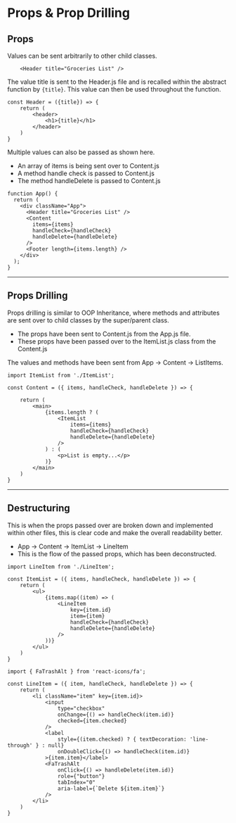 # Props & Prop Drilling

## Props
Values can be sent arbitrarily to other child classes.
```JSX
    <Header title="Groceries List" />
```
The value title is sent to the Header.js file and is recalled within the abstract function by <code>{title}</code>. This value can then be used throughout the function.
```JSX
const Header = ({title}) => {
    return (
        <header>
            <h1>{title}</h1>
        </header>
    )
}
```
Multiple values can also be passed as shown here.
- An array of items is being sent over to Content.js
- A method handle check is passed to Content.js
- The method handleDelete is passed to Content.js 
```JSX
function App() {
  return (
    <div className="App">
      <Header title="Groceries List" />
      <Content
        items={items}
        handleCheck={handleCheck}
        handleDelete={handleDelete}
      />
      <Footer length={items.length} />
    </div>
  );
}
```
---
## Props Drilling
Props drilling is similar to OOP Inheritance, where methods and attributes are sent over to child classes by the super/parent class.
- The props have been sent to Content.js from the App.js file.
- These props have been passed over to the ItemList.js class from the Content.js

The values and methods have been sent from App -> Content -> ListItems.

```JSX
import ItemList from './ItemList';

const Content = ({ items, handleCheck, handleDelete }) => {

    return (
        <main>
            {items.length ? (
                <ItemList
                    items={items}
                    handleCheck={handleCheck}
                    handleDelete={handleDelete}
                />
            ) : (
                <p>List is empty...</p>
            )}
        </main>
    )
}
```
---
## Destructuring
This is when the props passed over are broken down and implemented within other files, this is clear code and make the overall readability better.
- App -> Content -> ItemList -> LineItem
- This is the flow of the passed props, which has been deconstructed.
```JSX
import LineItem from './LineItem';

const ItemList = ({ items, handleCheck, handleDelete }) => {
    return (
        <ul>
            {items.map((item) => (
                <LineItem
                    key={item.id}
                    item={item}
                    handleCheck={handleCheck}
                    handleDelete={handleDelete}
                />
            ))}
        </ul>
    )
}
```
```JSX
import { FaTrashAlt } from 'react-icons/fa';

const LineItem = ({ item, handleCheck, handleDelete }) => {
    return (
        <li className="item" key={item.id}>
            <input
                type="checkbox"
                onChange={() => handleCheck(item.id)}
                checked={item.checked}
            />
            <label
                style={(item.checked) ? { textDecoration: 'line-through' } : null}
                onDoubleClick={() => handleCheck(item.id)}
            >{item.item}</label>
            <FaTrashAlt
                onClick={() => handleDelete(item.id)}
                role={"button"}
                tabIndex="0"
                aria-label={`Delete ${item.item}`}
            />
        </li>
    )
}
```